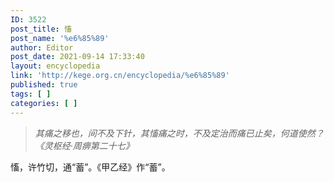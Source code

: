 ```yaml
---
ID: 3522
post_title: 慉
post_name: '%e6%85%89'
author: Editor
post_date: 2021-09-14 17:33:40
layout: encyclopedia
link: 'http://kege.org.cn/encyclopedia/%e6%85%89'
published: true
tags: [ ]
categories: [ ]
---
```

<blockquote><em>其痛之移也，间不及下针，其慉痛之时，不及定治而痛已止矣，何道使然？《灵枢经·周痹第二十七》</em></blockquote>
慉，许竹切，通“蓄”。《甲乙经》作“蓄”。